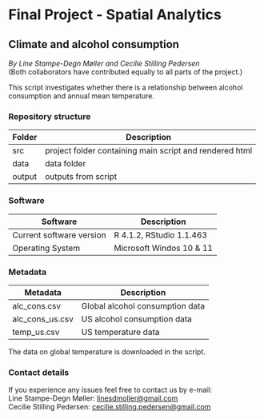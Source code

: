 # Final Project - Spatial Analytics

## Climate and alcohol consumption
*By Line Stampe-Degn Møller and Cecilie Stilling Pedersen*  
(Both collaborators have contributed equally to all parts of the project.)

  


This script investigates whether there is a relationship between alcohol consumption and annual mean temperature.

### Repository structure

| Folder  | Description                          |
| ------- | -------------------------------------|
| src     | project folder containing main script and rendered html|
| data    | data folder                          |
| output  | outputs from script                  |



### Software 

| Software                 | Description                          |
| ------------------------ | -------------------------------------|
| Current software version | R 4.1.2, RStudio 1.1.463             |
| Operating System         | Microsoft Windos 10 & 11             |



### Metadata 

| Metadata                 | Description                          |
| ------------------------ | -------------------------------------|
| alc_cons.csv             | Global alcohol consumption data      |
| alc_cons_us.csv          | US alcohol consumption data          |
| temp_us.csv              | US temperature data                  |

The data on global temperature is downloaded in the script.  

### Contact details
If you experience any issues feel free to contact us by e-mail:  
Line Stampe-Degn Møller: linesdmoller@gmail.com  
Cecilie Stilling Pedersen: cecilie.stilling.pedersen@gmail.com 

